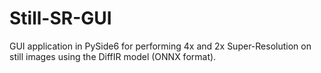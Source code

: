 # Still-SR-GUI
GUI application in PySide6 for performing 4x and 2x Super-Resolution on still images using the DiffIR model (ONNX format).
